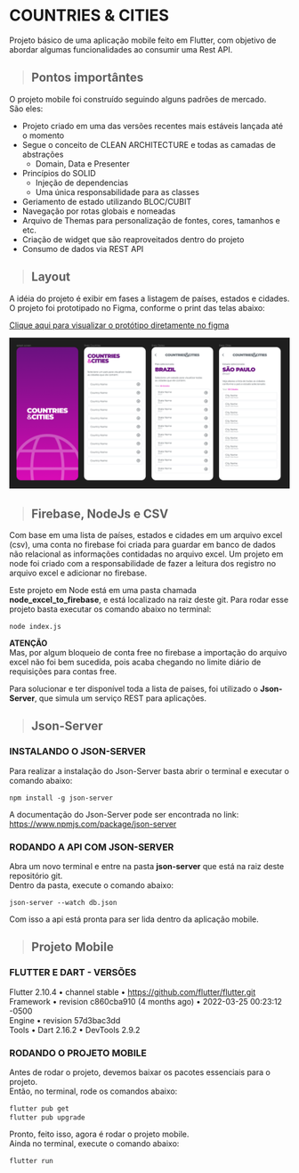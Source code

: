 # COUNTRIES & CITIES

Projeto básico de uma aplicação mobile feito em Flutter, com objetivo de abordar algumas funcionalidades ao consumir uma Rest API.

> ## Pontos importântes

O projeto mobile foi construído seguindo alguns padrões de mercado.  
São eles:

- Projeto criado em uma das versões recentes mais estáveis lançada até o momento
- Segue o conceito de CLEAN ARCHITECTURE e todas as camadas de abstrações
    - Domain, Data e Presenter
- Princípios do SOLID
    - Injeção de dependencias
    - Uma única responsabilidade para as classes
- Geriamento de estado utilizando BLOC/CUBIT
- Navegação por rotas globais e nomeadas
- Arquivo de Themas para personalização de fontes, cores, tamanhos e etc.
- Criação de widget que são reaproveitados dentro do projeto
- Consumo de dados via REST API

> ## Layout
A idéia do projeto é exibir em fases a listagem de países, estados e cidades.  
O projeto foi prototipado no Figma, conforme o print das telas abaixo:

[Clique aqui para visualizar o protótipo diretamente no figma](https://www.figma.com/proto/4GKTDFOP5hYpc0zdsPUIZT/Countries-%26-Cities?page-id=0%3A1&node-id=3%3A296&viewport=-152%2C478%2C0.71&scaling=min-zoom)

![image info](./assets/images/figma_countries_cities.png)


> ## Firebase, NodeJs e CSV
Com base em uma lista de países, estados e cidades em um arquivo excel (csv), uma conta no firebase foi criada para guardar em banco de dados não relacional as informações contidadas no arquivo excel. Um projeto em node foi criado com a responsabilidade de fazer a leitura dos registro no arquivo excel e adicionar no firebase.

Este projeto em Node está em uma pasta chamada **node_excel_to_firebase**, e está localizado na raiz deste git. Para rodar esse projeto basta executar os comando abaixo no terminal:

```
node index.js
```

**ATENÇÃO**  
Mas, por algum bloqueio de conta free no firebase a importação do arquivo excel não foi bem sucedida, pois acaba chegando no limite diário de requisições para contas free.

Para solucionar e ter disponível toda a lista de paises, foi utilizado o **Json-Server**, que simula um serviço REST para aplicações.

> ## Json-Server

### INSTALANDO O JSON-SERVER
Para realizar a instalação do Json-Server basta abrir o terminal e executar o comando abaixo:
```
npm install -g json-server
```

A documentação do Json-Server pode ser encontrada no link: https://www.npmjs.com/package/json-server

### RODANDO A API COM JSON-SERVER
Abra um novo terminal e entre na pasta **json-server** que está na raiz deste repositório git.  
Dentro da pasta, execute o comando abaixo:

```
json-server --watch db.json
```

Com isso a api está pronta para ser lida dentro da aplicação mobile.

> ## Projeto Mobile

### FLUTTER E DART - VERSÕES
Flutter 2.10.4 • channel stable • https://github.com/flutter/flutter.git  
Framework • revision c860cba910 (4 months ago) • 2022-03-25 00:23:12 -0500  
Engine • revision 57d3bac3dd  
Tools • Dart 2.16.2 • DevTools 2.9.2

### RODANDO O PROJETO MOBILE
Antes de rodar o projeto, devemos baixar os pacotes essenciais para o projeto.  
Então, no terminal, rode os comandos abaixo:

```
flutter pub get
flutter pub upgrade
```

Pronto, feito isso, agora é rodar o projeto mobile.  
Ainda no terminal, execute o comando abaixo:

```
flutter run
```